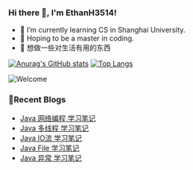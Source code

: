 ### Hi there 👋, I'm EthanH3514!

- 🌱 I’m currently learning CS in Shanghai University.
- 🎈 Hoping to be a master in coding.
- 🧐 想做一些对生活有用的东西

[![Anurag's GitHub stats](https://github-readme-stats.vercel.app/api?username=EthanH3514&show_icons=true&theme=tokyonight)](https://github.com/anuraghazra/github-readme-stats)
[![Top Langs](https://github-readme-stats.vercel.app/api/top-langs/?username=EthanH3514&layout=compact)](https://github.com/anuraghazra/github-readme-stats)

![Welcome](https://www.ipip5.com/ipimg)

### **📝Recent Blogs**
<!-- BLOG-POST-LIST:START -->
- [Java 网络编程 学习笔记](https://ethanh3514.github.io/2024/03/20/Java-%E7%BD%91%E7%BB%9C%E7%BC%96%E7%A8%8B-%E5%AD%A6%E4%B9%A0%E7%AC%94%E8%AE%B0/)
- [Java 多线程 学习笔记](https://ethanh3514.github.io/2024/03/16/Java-%E5%A4%9A%E7%BA%BF%E7%A8%8B-%E5%AD%A6%E4%B9%A0%E7%AC%94%E8%AE%B0/)
- [Java IO流 学习笔记](https://ethanh3514.github.io/2024/03/15/Java-IO%E6%B5%81-%E5%AD%A6%E4%B9%A0%E7%AC%94%E8%AE%B0/)
- [Java File 学习笔记](https://ethanh3514.github.io/2024/03/15/Java-File-%E5%AD%A6%E4%B9%A0%E7%AC%94%E8%AE%B0/)
- [Java 异常 学习笔记](https://ethanh3514.github.io/2024/03/14/Java-%E5%BC%82%E5%B8%B8-%E5%AD%A6%E4%B9%A0%E7%AC%94%E8%AE%B0/)
<!-- BLOG-POST-LIST:END -->

